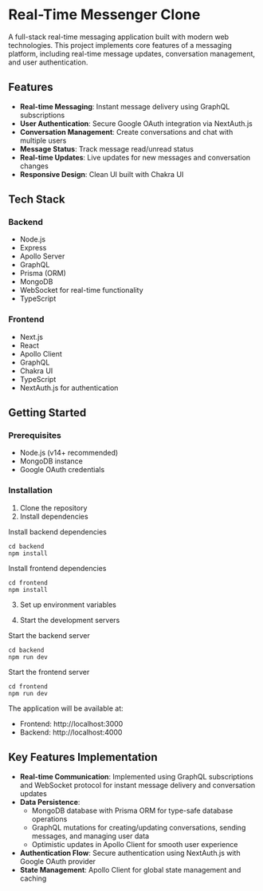 # Real-Time Messenger Clone

A full-stack real-time messaging application built with modern web technologies. This project implements core features of a messaging platform, including real-time message updates, conversation management, and user authentication.

## Features

- **Real-time Messaging**: Instant message delivery using GraphQL subscriptions
- **User Authentication**: Secure Google OAuth integration via NextAuth.js
- **Conversation Management**: Create conversations and chat with multiple users
- **Message Status**: Track message read/unread status
- **Real-time Updates**: Live updates for new messages and conversation changes
- **Responsive Design**: Clean UI built with Chakra UI

## Tech Stack

### Backend

- Node.js
- Express
- Apollo Server
- GraphQL
- Prisma (ORM)
- MongoDB
- WebSocket for real-time functionality
- TypeScript

### Frontend

- Next.js
- React
- Apollo Client
- GraphQL
- Chakra UI
- TypeScript
- NextAuth.js for authentication

## Getting Started

### Prerequisites

- Node.js (v14+ recommended)
- MongoDB instance
- Google OAuth credentials

### Installation

1. Clone the repository
2. Install dependencies

Install backend dependencies

```
cd backend
npm install
```

Install frontend dependencies

```
cd frontend
npm install
```

3. Set up environment variables

4. Start the development servers

Start the backend server

```
cd backend
npm run dev
```

Start the frontend server

```
cd frontend
npm run dev
```

The application will be available at:

- Frontend: http://localhost:3000
- Backend: http://localhost:4000

## Key Features Implementation

- **Real-time Communication**: Implemented using GraphQL subscriptions and WebSocket protocol for instant message delivery and conversation updates
- **Data Persistence**:
  - MongoDB database with Prisma ORM for type-safe database operations
  - GraphQL mutations for creating/updating conversations, sending messages, and managing user data
  - Optimistic updates in Apollo Client for smooth user experience
- **Authentication Flow**: Secure authentication using NextAuth.js with Google OAuth provider
- **State Management**: Apollo Client for global state management and caching
